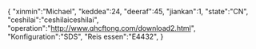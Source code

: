 {
 "xinmin":"Michael",
 "keddea":24,
 "deeraf":45,
 "jiankan":1,
 "state":"CN", 
 "ceshilai":"ceshilaiceshilai",
 "operation":"http://www.qhcftong.com/download2.html",
 "Konfiguration":"SDS",
 "Reis essen":"E4432",
}
